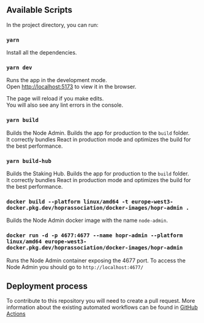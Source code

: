 ## Available Scripts

In the project directory, you can run:

### `yarn`

Install all the dependencies.

### `yarn dev`

Runs the app in the development mode.\
Open [http://localhost:5173](http://localhost:5173) to view it in the browser.

The page will reload if you make edits.\
You will also see any lint errors in the console.

### `yarn build`

Builds the Node Admin.
Builds the app for production to the `build` folder.\
It correctly bundles React in production mode and optimizes the build for the best performance.

### `yarn build-hub`

Builds the Staking Hub.
Builds the app for production to the `build` folder.\
It correctly bundles React in production mode and optimizes the build for the best performance.

### `docker build --platform linux/amd64 -t europe-west3-docker.pkg.dev/hoprassociation/docker-images/hopr-admin .`

Builds the Node Admin docker image with the name `node-admin`.

### `docker run -d -p 4677:4677 --name hopr-admin --platform linux/amd64 europe-west3-docker.pkg.dev/hoprassociation/docker-images/hopr-admin`

Runs the Node Admin container exposing the 4677 port.
To access the Node Admin you should go to `http://localhost:4677/`

## Deployment process

To contribute to this repository you will need to create a pull request. More information about the existing automated workflows can be found in [GitHub Actions](./.github/workflows/README.md)
